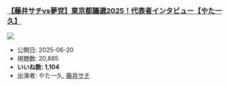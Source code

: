 ### [【藤井サチvs夢党】東京都議選2025！代表者インタビュー【やた一久】](https://www.youtube.com/watch?v=UPYQsqANtYo)
[![](https://img.youtube.com/vi/UPYQsqANtYo/hqdefault.jpg)](https://www.youtube.com/watch?v=UPYQsqANtYo)
-   公開日: 2025-06-20
-   視聴数: 20,885
-   **いいね数: 1,104**
-   出演者: やた一久, [藤井サチ](/rehacq_fan/people/藤井サチ "wikilink")
